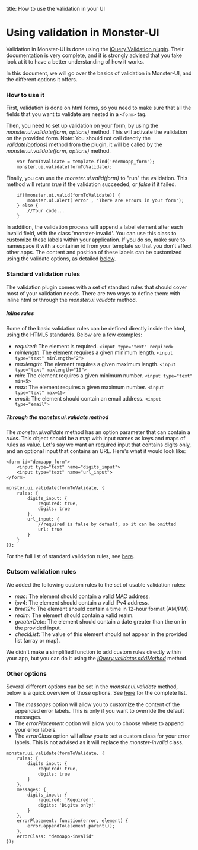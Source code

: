 title: How to use the validation in your UI

# Using validation in Monster-UI

Validation in Monster-UI is done using the [jQuery Validation plugin][jquery_validation_plugin]. Their documentation is very complete, and it is strongly advised that you take look at it to have a better understanding of how it works.

In this document, we will go over the basics of validation in Monster-UI, and the different options it offers.

### How to use it

First, validation is done on html forms, so you need to make sure that all the fields that you want to validate are nested in a `<form>` tag.

Then, you need to set up validation on your form, by using the _monster.ui.validate(form, options)_ method. This will activate the validation on the provided form.
Note: You should not call directly the _validate(options)_ method from the plugin, it will be called by the _monster.ui.validate(form, options)_ method.

```
	var formToValidate = template.find('#demoapp_form');
	monster.ui.validate(formToValidate);
```

Finally, you can use the _monster.ui.valid(form)_ to "run" the validation. This method will return _true_ if the validation succeeded, or _false_ if it failed.

```
	if(!monster.ui.valid(formToValidate)) {
		monster.ui.alert('error', 'There are errors in your form');
	} else {
		//Your code...
	}
```

In addition, the validation process will append a label element after each invalid field, with the class 'monster-invalid'. You can use this class to customize these labels within your application. If you do so, make sure to namespace it with a container id from your template so that you don't affect other apps.
The content and position of these labels can be customized using the validate options, as detailed [below](#other-options).

### Standard validation rules

The validation plugin comes with a set of standard rules that should cover most of your validation needs. There are two ways to define them: with inline html or through the _monster.ui.validate_ method.

##### Inline rules

Some of the basic validation rules can be defined directly inside the html, using the HTML5 standards. Below are a few examples:

*	_required_: The element is required.
`<input type="text" required>`
*	_minlength_: The element requires a given minimum length.
`<input type="text" minlength="2">`
*	_maxlength_: The element requires a given maximum length.
`<input type="text" maxlength="10">`
*	_min_: The element requires a given minimum number.
`<input type="text" min=5>`
*	_max_: The element requires a given maximum number.
`<input type="text" max=15>`
*	_email_: The element should contain an email address.
`<input type="email">`

##### Through the _monster.ui.validate_ method

The _monster.ui.validate_ method has an option parameter that can contain a _rules_. This object should be a map with input names as keys and maps of rules as value.
Let's say we want an required input that contains digits only, and an optional input that contains an URL. Here's what it would look like:
```
<form id="demoapp_form">
	<input type="text" name="digits_input">
	<input type="text" name="url_input">
</form>
```
```
monster.ui.validate(formToValidate, {
	rules: {
		digits_input: {
			required: true,
			digits: true
		},
		url_input: {
			//required is false by default, so it can be omitted
			url: true
		}
	}
});
```

For the full list of standard validation rules, see [here][validation_methods].

### Cutsom validation rules

We added the following custom rules to the set of usable validation rules:

*	_mac_: The element should contain a valid MAC address.
*	_ipv4_: The element should contain a valid IPv4 address.
*	_time12h_: The element should contain a time in 12-hour format (AM/PM).
*	_realm_: The element should contain a valid realm.
*	_greaterDate_: The element should contain a date greater than the on in the provided input.
*	_checkList_: The value of this element should not appear in the provided list (array or map).

We didn't make a simplified function to add custom rules directly within your app, but you can do it using the [_jQuery.validator.addMethod_][add_method] method.

### Other options

Several different options can be set in the _monster.ui.validate_ method, below is a quick overview of those options. See [here][validate] for the complete list.

*	The _messages_ option will allow you to customize the content of the appended error labels. This is only if you want to override the default messages.
*	The _errorPlacement_ option will allow you to choose where to append your error labels.
*	The _errorClass_ option will allow you to set a custom class for your error labels. This is not advised as it will replace the _monster-invalid_ class.

```
monster.ui.validate(formToValidate, {
	rules: {
		digits_input: {
			required: true,
			digits: true
		}
	},
	messages: {
		digits_input: {
			required: 'Required!',
			digits: 'Digits only!'
		}
	},
	errorPlacement: function(error, element) {
		error.appendTo(element.parent());
	},
	errorClass: "demoapp-invalid"
});
```

[jquery_validation_plugin]: http://jqueryvalidation.org/documentation/
[validation_methods]: http://jqueryvalidation.org/documentation/#list-of-built-in-validation-methods
[add_method]: http://jqueryvalidation.org/jQuery.validator.addMethod
[validate]: http://jqueryvalidation.org/validate
